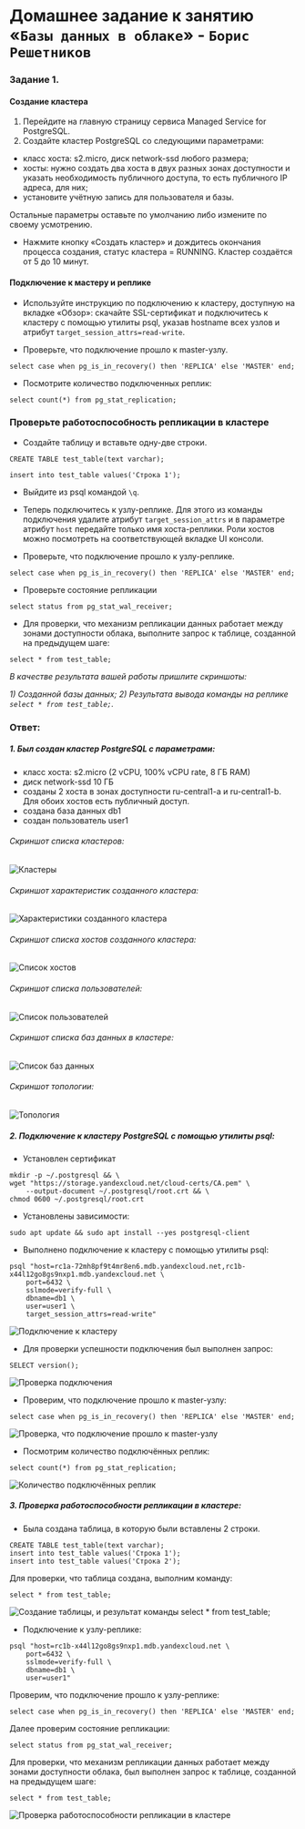 # Домашнее задание к занятию «`Базы данных в облаке`» - `Борис Решетников`

### Задание 1.

#### Создание кластера
1. Перейдите на главную страницу сервиса Managed Service for PostgreSQL.
1. Создайте кластер PostgreSQL со следующими параметрами:
- класс хоста: s2.micro, диск network-ssd любого размера;
- хосты: нужно создать два хоста в двух разных зонах доступности и указать необходимость публичного доступа, то есть публичного IP адреса, для них;
- установите учётную запись для пользователя и базы.

Остальные параметры оставьте по умолчанию либо измените по своему усмотрению.

* Нажмите кнопку «Создать кластер» и дождитесь окончания процесса создания, статус кластера = RUNNING. Кластер создаётся от 5 до 10 минут.

#### Подключение к мастеру и реплике 

* Используйте инструкцию по подключению к кластеру, доступную на вкладке «Обзор»: cкачайте SSL-сертификат и подключитесь к кластеру с помощью утилиты psql, указав hostname всех узлов и атрибут ```target_session_attrs=read-write```.

* Проверьте, что подключение прошло к master-узлу.
```
select case when pg_is_in_recovery() then 'REPLICA' else 'MASTER' end;
```
* Посмотрите количество подключенных реплик:
```
select count(*) from pg_stat_replication;
```

### Проверьте работоспособность репликации в кластере

* Создайте таблицу и вставьте одну-две строки.
```
CREATE TABLE test_table(text varchar);
```
```
insert into test_table values('Строка 1');
```

* Выйдите из psql командой ```\q```.

* Теперь подключитесь к узлу-реплике. Для этого из команды подключения удалите атрибут ```target_session_attrs```  и в параметре атрибут ```host``` передайте только имя хоста-реплики. Роли хостов можно посмотреть на соответствующей вкладке UI консоли.

* Проверьте, что подключение прошло к узлу-реплике.
```
select case when pg_is_in_recovery() then 'REPLICA' else 'MASTER' end;
```
* Проверьте состояние репликации
```
select status from pg_stat_wal_receiver;
```

* Для проверки, что механизм репликации данных работает между зонами доступности облака, выполните запрос к таблице, созданной на предыдущем шаге:
```
select * from test_table;
```

*В качестве результата вашей работы пришлите скриншоты:*

*1) Созданной базы данных;*
*2) Результата вывода команды на реплике ```select * from test_table;```.*

### Ответ:

##### 1. Был создан кластер PostgreSQL с параметрами: 
- класс хоста: s2.micro (2 vCPU, 100% vCPU rate, 8 ГБ RAM)
- диск network-ssd 10 ГБ
- созданы 2 хоста в зонах доступности ru-central1-a и ru-central1-b. Для обоих хостов есть публичный доступ.
- создана база данных db1
- создан пользователь user1

###### Скриншот списка кластеров:
![Кластеры](./img/a1.png)

###### Скриншот характеристик созданного кластера:
![Характеристики созданного кластера](./img/a2.png)

###### Скриншот списка хостов созданного кластера:
![Список хостов](./img/a3.png)

###### Скриншот списка пользователей:
![Список пользователей](./img/a4.png)

###### Скриншот списка баз данных в кластере:
![Список баз данных](./img/a5.png)

###### Скриншот топологии:
![Топология](./img/a6.png)

##### 2. Подключение к кластеру PostgreSQL с помощью утилиты psql: 

- Установлен сертификат
```
mkdir -p ~/.postgresql && \
wget "https://storage.yandexcloud.net/cloud-certs/CA.pem" \
    --output-document ~/.postgresql/root.crt && \
chmod 0600 ~/.postgresql/root.crt

```

- Установлены зависимости:
```
sudo apt update && sudo apt install --yes postgresql-client

```

- Выполнено подключение к кластеру с помощью утилиты psql:
```
psql "host=rc1a-72mh8pf9t4mr8en6.mdb.yandexcloud.net,rc1b-x44l12go8gs9nxp1.mdb.yandexcloud.net \
    port=6432 \
    sslmode=verify-full \
    dbname=db1 \
    user=user1 \
    target_session_attrs=read-write"

```

![Подключение к кластеру](./img/b1.png)


- Для проверки успешности подключения был выполнен запрос:
```
SELECT version();
```
![Проверка подключения](./img/b2.png)

- Проверим, что подключение прошло к master-узлу:

```
select case when pg_is_in_recovery() then 'REPLICA' else 'MASTER' end;
```
![Проверка, что подключение прошло к master-узлу](./img/b3.png)

- Посмотрим количество подключённых реплик:
```
select count(*) from pg_stat_replication;
```
![Количество подключённых реплик](./img/b4.png)

##### 3. Проверка работоспособности репликации в кластере: 

- Была создана таблица, в которую были вставлены 2 строки.

```
CREATE TABLE test_table(text varchar);
insert into test_table values('Строка 1');
insert into test_table values('Строка 2');
```
Для проверки, что таблица создана, выполним команду:
```
select * from test_table;
```

![Создание таблицы, и результат команды select * from test_table;](./img/c1.png)

- Подключение к узлу-реплике:

```
psql "host=rc1b-x44l12go8gs9nxp1.mdb.yandexcloud.net \
    port=6432 \
    sslmode=verify-full \
    dbname=db1 \
    user=user1"
```

Проверим, что подключение прошло к узлу-реплике:
```
select case when pg_is_in_recovery() then 'REPLICA' else 'MASTER' end;
```

Далее проверим состояние репликации:
```
select status from pg_stat_wal_receiver;
```

Для проверки, что механизм репликации данных работает между зонами доступности облака, был выполнен запрос к таблице, созданной на предыдущем шаге:

```
select * from test_table;
```

![Проверка работоспособности репликации в кластере](./img/c2.png)